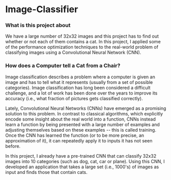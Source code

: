 # Image-Classifier

### What is this project about 

We have a large number of 32x32 images and this project has to find out whether or not each of them contains a cat. In this project, I applied some of the performance optimization techniques to the real-world problem of classifying images using a Convolutional Neural Network (CNN).

### How does a Computer tell a Cat from a Chair?

   Image classification describes a problem where a computer is given an image and has to tell what it represents (usually from a set of possible categories). Image classification has long been considered a difficult challenge, and a lot of work has been done over the years to improve its accuracy (i.e., what fraction of pictures gets classified correctly).

   Lately, Convolutional Neural Networks (CNNs) have emerged as a promising solution to this problem. In contrast to classical algorithms, which explicitly encode some insight about the real world into a function, CNNs instead learn a function by being presented with a large number of examples and adjusting themselves based on these examples -- this is called training. Once the CNN has learned the function (or to be more precise, an approximation of it), it can repeatedly apply it to inputs it has not seen before.
   
   In this project, I already have a pre-trained CNN that can classify 32x32 images into 10 categories (such as dog, cat, car or plane). Using this CNN, I developed an application that takes a large set (i.e., 1000's) of images as input and finds those that contain cats.


